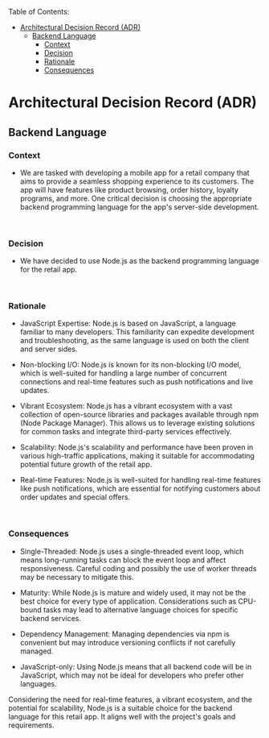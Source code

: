 Table of Contents:
* [Architectural Decision Record (ADR)](#architectural-decision-record-adr)
  * [Backend Language](#backend-language)
    * [Context](#context)
    * [Decision](#decision)
    * [Rationale](#rationale)
    * [Consequences](#consequences)

# Architectural Decision Record (ADR)
## Backend Language

### Context

- We are tasked with developing a mobile app for a retail company that aims to provide a seamless shopping experience to its customers. The app will have features like product browsing, order history, loyalty programs, and more. One critical decision is choosing the appropriate backend programming language for the app's server-side development.

<br/>

### Decision

- We have decided to use Node.js as the backend programming language for the retail app.

<br/>

### Rationale

- JavaScript Expertise: Node.js is based on JavaScript, a language familiar to many developers. This familiarity can expedite development and troubleshooting, as the same language is used on both the client and server sides.

- Non-blocking I/O: Node.js is known for its non-blocking I/O model, which is well-suited for handling a large number of concurrent connections and real-time features such as push notifications and live updates.

- Vibrant Ecosystem: Node.js has a vibrant ecosystem with a vast collection of open-source libraries and packages available through npm (Node Package Manager). This allows us to leverage existing solutions for common tasks and integrate third-party services effectively.

- Scalability: Node.js's scalability and performance have been proven in various high-traffic applications, making it suitable for accommodating potential future growth of the retail app.

- Real-time Features: Node.js is well-suited for handling real-time features like push notifications, which are essential for notifying customers about order updates and special offers.

<br/>

### Consequences

- Single-Threaded: Node.js uses a single-threaded event loop, which means long-running tasks can block the event loop and affect responsiveness. Careful coding and possibly the use of worker threads may be necessary to mitigate this.

- Maturity: While Node.js is mature and widely used, it may not be the best choice for every type of application. Considerations such as CPU-bound tasks may lead to alternative language choices for specific backend services.

- Dependency Management: Managing dependencies via npm is convenient but may introduce versioning conflicts if not carefully managed.

- JavaScript-only: Using Node.js means that all backend code will be in JavaScript, which may not be ideal for developers who prefer other languages.

Considering the need for real-time features, a vibrant ecosystem, and the potential for scalability, Node.js is a suitable choice for the backend language for this retail app. It aligns well with the project's goals and requirements.